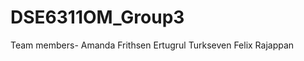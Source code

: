 # DSE6311OM_Group3
Team members- Amanda Frithsen
              Ertugrul Turkseven
              Felix Rajappan
